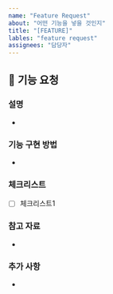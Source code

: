 ```yaml
---
name: "Feature Request"
about: "어떤 기능을 넣을 것인지"
title: "[FEATURE]"
lables: "feature request"
assignees: "담당자"
---
```


## 🚀 기능 요청

### 설명

- 

### 기능 구현 방법

- 

### 체크리스트

- [ ] 체크리스트1

### 참고 자료

- 

### 추가 사항

- 
